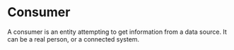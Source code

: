 ﻿# Consumer

A consumer is an entity attempting to get information from a data source.
It can be a real person, or a connected system.
